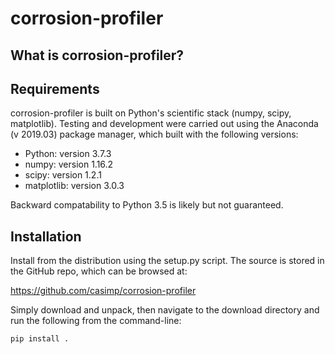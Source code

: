 corrosion-profiler
==================

What is corrosion-profiler?
-------------


Requirements
------------

corrosion-profiler is built on Python's scientific stack (numpy, scipy, matplotlib). Testing and development were carried out using the Anaconda (v 2019.03) package manager, which built with the following versions:

-	Python: version 3.7.3
-	numpy: version 1.16.2
-	scipy: version 1.2.1
-	matplotlib: version 3.0.3

Backward compatability to Python 3.5 is likely but not guaranteed.

Installation
------------

Install from the distribution using the setup.py script. The source is stored in the GitHub repo, which can be browsed at:

https://github.com/casimp/corrosion-profiler

Simply download and unpack, then navigate to the download directory and run the following from the command-line:

```
pip install .
```